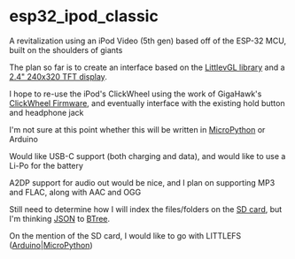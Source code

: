 # esp32_ipod_classic
A revitalization using an iPod Video (5th gen) based off of the ESP-32 MCU, built on the shoulders of giants

The plan so far is to create an interface based on the [LittlevGL library](https://lvgl.io/) and a [2.4" 240x320 TFT display](https://www.crystalfontz.com/product/cfaf240320k1024trt-240x320-rgb-tft-lcd). 

I hope to re-use the iPod's ClickWheel using the work of GigaHawk's [ClickWheel Firmware](https://github.com/Gigahawk/clickwheel_sample_firmware), and eventually interface with the existing hold button and headphone jack

I'm not sure at this point whether this will be written in [MicroPython](https://github.com/loboris/MicroPython_ESP32_psRAM_LoBo) or Arduino

Would like USB-C support (both charging and data), and would like to use a Li-Po for the battery

A2DP support for audio out would be nice, and I plan on supporting MP3 and FLAC, along with AAC and OGG

Still need to determine how I will index the files/folders on the [SD card](https://docs.micropython.org/en/latest/library/machine.SDCard.html), but I'm thinking [JSON](https://docs.micropython.org/en/latest/library/ujson.html) to [BTree](https://docs.micropython.org/en/latest/library/btree.html).

On the mention of the SD card, I would like to go with LITTLEFS ([Arduino](https://github.com/lorol/LITTLEFS)|[MicroPython](https://docs.micropython.org/en/latest/reference/filesystem.html))
